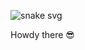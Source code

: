 ![snake svg](https://github.com/SuperDex986/SuperDex986/blob/output/github-contribution-grid-snake.svg)

Howdy there 😎

